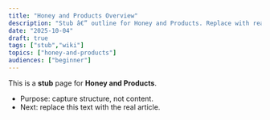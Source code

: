 ```yaml
---
title: "Honey and Products Overview"
description: "Stub â€” outline for Honey and Products. Replace with real content."
date: "2025-10-04"
draft: true
tags: ["stub","wiki"]
topics: ["honey-and-products"]
audiences: ["beginner"]
---
```

This is a **stub** page for **Honey and Products**. 

- Purpose: capture structure, not content.
- Next: replace this text with the real article.


